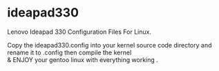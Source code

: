 # ideapad330
Lenovo Ideapad 330 Configuration Files For Linux.

Copy the ideapad330.config into your kernel source code directory and rename it to .config then compile the kernel <br>
& ENJOY your gentoo linux with everything working .
